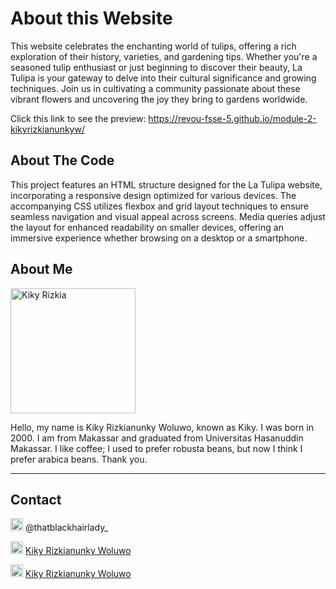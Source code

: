 # About this Website

This website celebrates the enchanting world of tulips, offering a rich exploration of their history, varieties, and gardening tips. Whether you're a seasoned tulip enthusiast or just beginning to discover their beauty, La Tulipa is your gateway to delve into their cultural significance and growing techniques. Join us in cultivating a community passionate about these vibrant flowers and uncovering the joy they bring to gardens worldwide.

Click this link to see the preview:
<a href="https://revou-fsse-5.github.io/module-2-kikyrizkianunkyw/">https://revou-fsse-5.github.io/module-2-kikyrizkianunkyw/</a>

## About The Code
This project features an HTML structure designed for the La Tulipa website, incorporating a responsive design optimized for various devices. The accompanying CSS utilizes flexbox and grid layout techniques to ensure seamless navigation and visual appeal across screens. Media queries adjust the layout for enhanced readability on smaller devices, offering an immersive experience whether browsing on a desktop or a smartphone.

## About Me 
<img src="https://i.ibb.co.com/jLcMssM/French-Girl-Chic-Leia-Sfez.png" alt="Kiky Rizkia" width="200" />


Hello, my name is Kiky Rizkianunky Woluwo, known as Kiky. I was born in 2000. I am from Makassar and graduated from Universitas Hasanuddin Makassar. I like coffee; I used to prefer robusta beans, but now I think I prefer arabica beans. Thank you.

---

## Contact

<img src="https://upload.wikimedia.org/wikipedia/commons/thumb/9/95/Instagram_logo_2022.svg/1000px-Instagram_logo_2022.svg.png" alt="Instagram" width="20" /> @thatblackhairlady_

<img src="https://upload.wikimedia.org/wikipedia/commons/thumb/c/ca/LinkedIn_logo_initials.png/480px-LinkedIn_logo_initials.png" alt="linkedin" width="20" /> [Kiky Rizkianunky Woluwo](https://www.linkedin.com/in/kiky-rizkianunky-woluwo-a742761b7/)  

<img src="https://upload.wikimedia.org/wikipedia/commons/thumb/7/7e/Gmail_icon_%282020%29.svg/2560px-Gmail_icon_%282020%29.svg.png" alt="Gmail" width="20" /> [Kiky Rizkianunky Woluwo](mailto:kikyrizkianunkywofficial@gmail.com)



